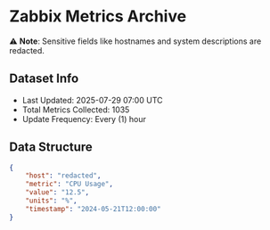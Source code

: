 # Zabbix Metrics Archive

⚠️ **Note**: Sensitive fields like hostnames and system descriptions are redacted.

## Dataset Info
- Last Updated: 2025-07-29 07:00 UTC
- Total Metrics Collected: 1035
- Update Frequency: Every (1) hour

## Data Structure
```json
{
    "host": "redacted",
    "metric": "CPU Usage",
    "value": "12.5",
    "units": "%",
    "timestamp": "2024-05-21T12:00:00"
}
```
